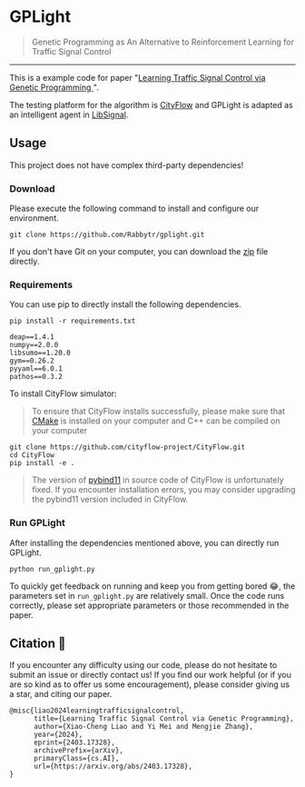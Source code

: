 # GPLight
> Genetic Programming as An Alternative to Reinforcement Learning for Traffic Signal Control
---
This is a example code for paper "[Learning Traffic Signal Control via Genetic Programming
](https://arxiv.org/abs/2403.17328)".

The testing platform for the algorithm is [CityFlow](https://cityflow-project.github.io/) and
GPLight is adapted as an intelligent agent in [LibSignal](https://github.com/DaRL-LibSignal/LibSignal).

## Usage
This project does not have complex third-party dependencies!
### Download
Please execute the following command to install and configure our environment.
```shell
git clone https://github.com/Rabbytr/gplight.git
```
If you don't have Git on your computer, you can download the [zip](https://github.com/Rabbytr/gplight/archive/refs/heads/master.zip) file directly.

### Requirements
You can use pip to directly install the following dependencies.
```shell
pip install -r requirements.txt
```
```text
deap==1.4.1
numpy==2.0.0
libsumo==1.20.0
gym==0.26.2
pyyaml==6.0.1
pathos==0.3.2
```

To install CityFlow simulator:

> To ensure that CityFlow installs successfully, please make sure that [CMake](https://cmake.org/) is installed on your computer and C++ can be compiled on your computer

```shell
git clone https://github.com/cityflow-project/CityFlow.git
cd CityFlow
pip install -e .
```

> The version of [pybind11](https://github.com/pybind/pybind11) in source code of CityFlow is unfortunately fixed. If you encounter installation errors, you may consider upgrading the pybind11 version included in CityFlow.

### Run GPLight

After installing the dependencies mentioned above, you can directly run GPLight.

```shell
python run_gplight.py
```
To quickly get feedback on running and keep you from getting bored :joy:, the parameters set in `run_gplight.py` are relatively small. 
Once the code runs correctly, please set appropriate parameters or those recommended in the paper.

## Citation :pray:
If you encounter any difficulty using our code, please do not hesitate to submit an issue or directly contact us! If you find our work helpful (or if you are so kind as to offer us some encouragement), please consider giving us a star, and citing our paper.
```shell
@misc{liao2024learningtrafficsignalcontrol,
      title={Learning Traffic Signal Control via Genetic Programming}, 
      author={Xiao-Cheng Liao and Yi Mei and Mengjie Zhang},
      year={2024},
      eprint={2403.17328},
      archivePrefix={arXiv},
      primaryClass={cs.AI},
      url={https://arxiv.org/abs/2403.17328}, 
}
```